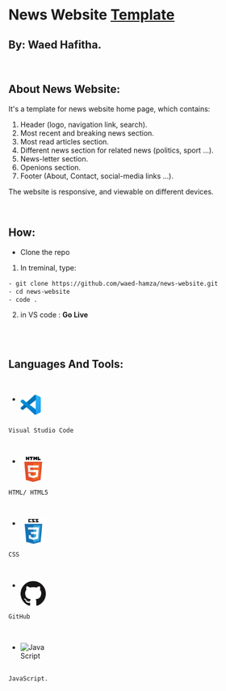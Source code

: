 # News Website [Template][1]

## By: Waed Hafitha.

<br/>

## About News Website:
It's a template for news website home page, which contains:
1. Header (logo, navigation link, search).
2. Most recent and breaking news section.
3. Most read articles section.
4. Different news section for related news (politics, sport ...).
5. News-letter section.
6. Openions section.
7. Footer (About, Contact, social-media links ...).

The website is responsive, and viewable on different devices.

<br/>


## How: 
 - Clone the repo 
 1. In treminal, type:

 ```
 - git clone https://github.com/waed-hamza/news-website.git
 - cd news-website
 - code .
 ```

 2. in VS code :
 **Go Live**

<br><br>


## Languages And Tools:
<br/>

* <img align="left" alt="Visual Studio Code" width="40px" src="https://raw.githubusercontent.com/github/explore/80688e429a7d4ef2fca1e82350fe8e3517d3494d/topics/visual-studio-code/visual-studio-code.png" /> 

<br/>

    Visual Studio Code

<br/> 

* <img align="left" alt="Visual Studio Code" width="50px" src="https://raw.githubusercontent.com/github/explore/80688e429a7d4ef2fca1e82350fe8e3517d3494d/topics/html/html.png" /> 

<br/>

    HTML/ HTML5

<br/> 

* <img align="left" alt="Visual Studio Code" width="50px" src="https://raw.githubusercontent.com/github/explore/80688e429a7d4ef2fca1e82350fe8e3517d3494d/topics/css/css.png" /> 

<br/>

    CSS

<br/> 

* <img align="left" alt="Visual Studio Code" width="50px" src="https://raw.githubusercontent.com/github/explore/78df643247d429f6cc873026c0622819ad797942/topics/github/github.png" /> 

<br/>

    GitHub

<br/>

* <img align="left" alt="JavaScript" width="50px" src="https://cdn.iconscout.com/icon/free/png-256/javascript-2038874-1720087.png"/> 

<br/>

    JavaScript.

<br/>

[1]:https://waed-hamza.github.io/news-website/
